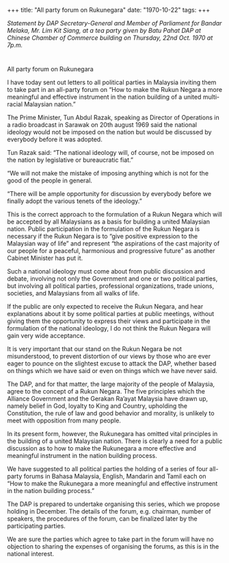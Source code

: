 +++ 
title: "All party forum on Rukunegara"
date: "1970-10-22"
tags:
+++

_Statement by DAP Secretary-General and Member of Parliament for Bandar Melaka, Mr. Lim Kit Siang, at a tea party given by Batu Pahat DAP at Chinese Chamber of Commerce building on Thursday, 22nd  Oct. 1970 at 7p.m._
# 
All party forum on Rukunegara

I have today sent out letters to all political parties in Malaysia inviting them to take part in an all-party forum on “How to make the Rukun Negara a more meaningful and effective instrument in the nation building of a united multi-racial Malaysian nation.” 

The Prime Minister, Tun Abdul Razak, speaking as Director of Operations in a radio broadcast in Sarawak on 20th august 1969 said the national ideology would not be imposed on the nation but would be discussed by everybody before it was adopted.</u>

Tun Razak said: “The national ideology will, of course, not be imposed on the nation by legislative or bureaucratic fiat.”

“We will not make the mistake of imposing anything which is not for the good of the people in general.

“There will be ample opportunity for discussion by everybody before we finally adopt the various tenets of the ideology.” 

This is the correct approach to the formulation of a Rukun Negara which will be accepted by all Malaysians as a basis for building a united Malaysian nation. Public participation in the formulation of the Rukun Negara is necessary if the Rukun Negara is to “give positive expression to the Malaysian way of life” and represent “the aspirations of the cast majority of our people for a peaceful, harmonious and progressive future” as another Cabinet Minister has put it.

Such a national ideology must come about from public discussion and debate, involving not only the Government and one or two political parties, but involving all political parties, professional organizations, trade unions, societies, and Malaysians from all walks of life.

If the public are only expected to receive the Rukun Negara, and hear explanations about it by some political parties at public meetings, without giving them the opportunity to express their views and participate in the formulation of the national ideology, I do not think the Rukun Negara will gain very wide acceptance.

It is very important that our stand on the Rukun Negara be not misunderstood, to prevent distortion of our views by those who are ever eager to pounce on the slightest excuse to attack the DAP, whether based on things which we have said or even on things which we have never said.

The DAP, and for that matter, the large majority of the people of Malaysia, agree to the concept of a Rukun Negara. The five principles which the Alliance Government and the Gerakan Ra’ayat Malaysia have drawn up, namely belief in God, loyalty to King and Country, upholding the Constitution, the rule of law and good behavior and morality, is unlikely to meet with opposition from many people.

In its present form, however, the Rukunegara has omitted vital principles in the building of a united Malaysian nation. There is clearly a need for a public discussion as to how to make the Rukunegara a more effective and meaningful instrument in the nation building process.

We have suggested to all political parties the holding of a series of four all-party forums in Bahasa Malaysia, English, Mandarin and Tamil each on 
“How to make the Rukunegara a more meaningful and effective instrument in the nation building process.” 

The DAP is prepared to undertake organising this series, which we propose holding in December. The details of the forum, e.g. chairman, number of speakers, the procedures of the forum, can be finalized later by the participating parties.

We are sure the parties which agree to take part in the forum will have no objection to sharing the expenses of organising the forums, as this is in the national interest.
 
